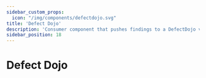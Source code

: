 ```yaml
---
sidebar_custom_props:
  icon: "/img/components/defectdojo.svg"
title: 'Defect Dojo'
description: 'Consumer component that pushes findings to a DefectDojo vulnerability management instance.'
sidebar_position: 18
---
```


# Defect Dojo